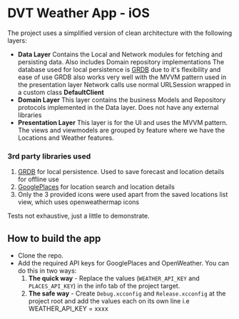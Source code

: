 # DVT Weather App - iOS

The project uses a simplified version of clean architecture with the following layers:
* **Data Layer**
    Contains the Local and Network modules for fetching and persisting data. Also includes Domain repository implementations
    The database used for local persistence is [GRDB](https://github.com/groue/GRDB.swift) due to it's flexibility and ease of use
    GRDB also works very well with the MVVM pattern used in the presentation layer
    Network calls use normal URLSession wrapped in a custom class **DefaultClient** 
* **Domain Layer**
    This layer contains the business Models and Repository protocols implemented in the Data layer.
    Does not have any external libraries 
* **Presentation Layer**
    This layer is for the UI and uses the MVVM pattern.
    The views and viewmodels are grouped by feature where we have the Locations and Weather features.
    
### 3rd party libraries used
1. [GRDB](https://github.com/groue/GRDB.swift) for local persistence. Used to save forecast and location details for offline use
2. [GooglePlaces](https://github.com/googlemaps/ios-places-sdk) for location search and location details
3. Only the 3 provided icons were used apart from the saved locations list view, which uses openweathermap icons

Tests not exhaustive, just a little to demonstrate. 

## How to build the app
* Clone the repo.
* Add the required API keys for GooglePlaces and OpenWeather. You can do this in two ways:
    1. **The quick way** - Replace the values (`WEATHER_API_KEY` and `PLACES_API_KEY`) in the info tab of the project target.
    2. **The safe way** - Create `Debug.xcconfig` and `Release.xcconfig` at the project root and add the values each on its own line i.e 
WEATHER_API_KEY = xxxx
